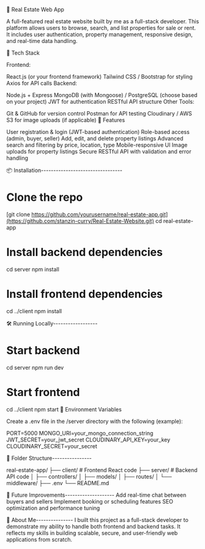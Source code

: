🏡 Real Estate Web App

A full-featured real estate website built by me as a full-stack developer. This platform allows users to browse, search, and list properties for sale or rent. It includes user authentication, property management, responsive design, and real-time data handling.

🔧 Tech Stack

Frontend:

React.js (or your frontend framework)
Tailwind CSS / Bootstrap for styling
Axios for API calls
Backend:

Node.js + Express
MongoDB (with Mongoose) / PostgreSQL (choose based on your project)
JWT for authentication
RESTful API structure
Other Tools:

Git & GitHub for version control
Postman for API testing
Cloudinary / AWS S3 for image uploads (if applicable)
🚀 Features

User registration & login (JWT-based authentication)
Role-based access (admin, buyer, seller)
Add, edit, and delete property listings
Advanced search and filtering by price, location, type
Mobile-responsive UI
Image uploads for property listings
Secure RESTful API with validation and error handling

📦 Installation---------------------------------
# Clone the repo
[git clone https://github.com/yourusername/real-estate-app.git](https://github.com/stanzin-curry/Real-Estate-Website.git)
cd real-estate-app

# Install backend dependencies
cd server
npm install

# Install frontend dependencies
cd ../client
npm install

🛠️ Running Locally------------------
# Start backend
cd server
npm run dev

# Start frontend
cd ../client
npm start
🔐 Environment Variables

Create a .env file in the /server directory with the following (example):

PORT=5000
MONGO_URI=your_mongo_connection_string
JWT_SECRET=your_jwt_secret
CLOUDINARY_API_KEY=your_key
CLOUDINARY_SECRET=your_secret

📁 Folder Structure----------------

real-estate-app/
├── client/          # Frontend React code
├── server/          # Backend API code
│   ├── controllers/
│   ├── models/
│   ├── routes/
│   └── middleware/
├── .env
└── README.md

📌 Future Improvements--------------------
Add real-time chat between buyers and sellers
Implement booking or scheduling features
SEO optimization and performance tuning

🙋 About Me---------------
I built this project as a full-stack developer to demonstrate my ability to handle both frontend and backend tasks. It reflects my skills in building scalable, secure, and user-friendly web applications from scratch.
